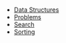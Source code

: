 #

- [Data Structures](./datastructures/)
- [Problems](./problems/)
- [Search](./search/)
- [Sorting](./sorting/)

